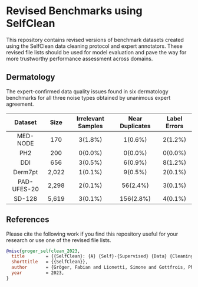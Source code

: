 # Revised Benchmarks using SelfClean

This repository contains revised versions of benchmark datasets created using the SelfClean data cleaning protocol and expert annotators.
These revised file lists should be used for model evaluation and pave the way for more trustworthy performance assessment across domains. 

## Dermatology

The expert-confirmed data quality issues found in six dermatology benchmarks for all three noise types obtained by unanimous expert agreement.

| Dataset | Size  | Irrelevant Samples | Near Duplicates | Label Errors |
| :---: | :---: | :---: | :---: | :---: | 
| MED-NODE | 170  | $3(1.8 \%)$ | $1(0.6 \%)$ | $2(1.2 \%)$ |
| PH2 | 200 | $0(0.0 \%)$ | $0(0.0 \%)$ | $0(0.0 \%)$ |
| DDI | 656 | $3(0.5 \%)$ | $6(0.9 \%)$ | $8(1.2 \%)$ |
| Derm7pt | 2,022 | $1(0.1 \%)$ | $9(0.5 \%)$ | $2(0.1 \%)$ |
| PAD-UFES-20 | 2,298 | $2(0.1 \%)$ | $56(2.4 \%)$ | $3(0.1 \%)$ |
| SD-128 | 5,619 | $3(0.1 \%)$ | $156(2.8 \%)$ | $4(0.1 \%)$ |

## References

Please cite the following work if you find this repository useful for your research or use one of the revised file lists.

```bib
@misc{groger_selfclean_2023,
  title        = {{SelfClean}: {A} {Self}-{Supervised} {Data} {Cleaning} {Strategy}},
  shorttitle   = {{SelfClean}},
  author       = {Gröger, Fabian and Lionetti, Simone and Gottfrois, Philippe and Gonzalez-Jimenez, Alvaro and Amruthalingam, Ludovic and Consortium, Labelling and Groh, Matthew and Navarini, Alexander A. and Pouly, Marc},
  year         = 2023,
}
```
